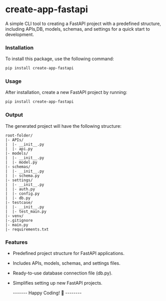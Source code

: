 # **create-app-fastapi**  

A simple CLI tool to creating a FastAPI project with a predefined structure, including APIs,DB, models, schemas, and settings for a quick start to development.

### **Installation**
To install this package, use the following command:  
```bash
pip install create-app-fastapi
```

### **Usage**
After installation, create a new FastAPI project by running:  
```bash
pip install create-app-fastapi
```

### **Output**
The generated project will have the following structure:

```
root-folder/
|- APIs/
|  |- __init__.py
|  |- api.py
|- models/
|  |- __init__.py
|  |- model.py
|- schemas/
|  |- __init__.py
|  |- schema.py
|- settings/
|  |- __init__.py
|  |- auth.py
|  |- config.py
|  |- db.py
|- testcase/
|  |- __init__.py
|  |- test_main.py
|- venv/
|-.gitignore
|- main.py
|- requirements.txt
```


### Features

* Predefined project structure for FastAPI applications.
* Includes APIs, models, schemas, and settings files.
* Ready-to-use database connection file (db.py).
* Simplifies setting up new FastAPI projects.


    ------- Happy Coding! 🎉  --------
